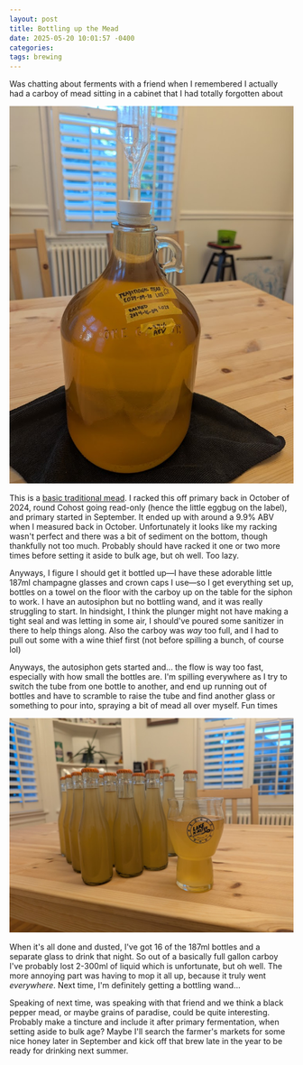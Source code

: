 ```yaml
---
layout: post
title: Bottling up the Mead
date: 2025-05-20 10:01:57 -0400
categories: 
tags: brewing
---
```

Was chatting about ferments with a friend when I remembered I actually had a carboy of mead sitting in a cabinet that I had totally forgotten about

![Carboy of mead](/assets/images/carboy-trad-mead.jpg)

This is a [basic traditional mead](https://meadmaking.wiki/en/recipes/beginner/0001). I racked this off primary back in October of 2024, round Cohost going read-only (hence the little eggbug on the label), and primary started in September. It ended up with around a 9.9% ABV when I measured back in October. Unfortunately it looks like my racking wasn't perfect and there was a bit of sediment on the bottom, though thankfully not too much. Probably should have racked it one or two more times before setting it aside to bulk age, but oh well. Too lazy.

Anyways, I figure I should get it bottled up—I have these adorable little 187ml champagne glasses and crown caps I use—so I get everything set up, bottles on a towel on the floor with the carboy up on the table for the siphon to work. I have an autosiphon but no bottling wand, and it was really struggling to start. In hindsight, I think the plunger might not have making a tight seal and was letting in some air, I should've poured some sanitizer in there to help things along. Also the carboy was *way* too full, and I had to pull out some with a wine thief first (not before spilling a bunch, of course lol)

Anyways, the autosiphon gets started and... the flow is way too fast, especially with how small the bottles are. I'm spilling everywhere as I try to switch the tube from one bottle to another, and end up running out of bottles and have to scramble to raise the tube and find another glass or something to pour into, spraying a bit of mead all over myself. Fun times

![Bottled mead](/assets/images/bottled-trad-mead.jpg)

When it's all done and dusted, I've got 16 of the 187ml bottles and a separate glass to drink that night. So out of a basically full gallon carboy I've probably lost 2-300ml of liquid which is unfortunate, but oh well. The more annoying part was having to mop it all up, because it truly went *everywhere*. Next time, I'm definitely getting a bottling wand...

Speaking of next time, was speaking with that friend and we think a black pepper mead, or maybe grains of paradise, could be quite interesting. Probably make a tincture and include it after primary fermentation, when setting aside to bulk age? Maybe I'll search the farmer's markets for some nice honey later in September and kick off that brew late in the year to be ready for drinking next summer.